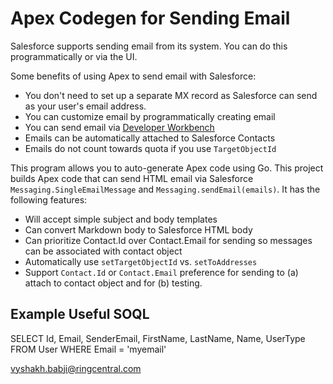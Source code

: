 # Apex Codegen for Sending Email

Salesforce supports sending email from its system. You can do this programmatically or via the UI.

Some benefits of using Apex to send email with Salesforce:

* You don't need to set up a separate MX record as Salesforce can send as your user's email address.
* You can customize email by programmatically creating email
* You can send email via [Developer Workbench](https://workbench.developerforce.com/)
* Emails can be automatically attached to Salesforce Contacts
* Emails do not count towards quota if you use `TargetObjectId`

This program allows you to auto-generate Apex code using Go. This project builds Apex code that can send HTML email via Salesforce `Messaging.SingleEmailMessage` and `Messaging.sendEmail(emails)`. It has the following features:

* Will accept simple subject and body templates
* Can convert Markdown body to Salesforce HTML body
* Can prioritize Contact.Id over Contact.Email for sending so messages can be associated with contact object
* Automatically use `setTargetObjectId` vs. `setToAddresses`
* Support `Contact.Id` or `Contact.Email` preference for sending to (a) attach to contact object and for (b) testing.

## Example Useful SOQL

SELECT Id, Email, SenderEmail, FirstName, LastName, Name, UserType FROM User WHERE Email = 'myemail'

vyshakh.babji@ringcentral.com